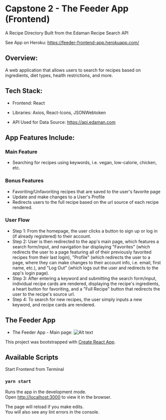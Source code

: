 # Capstone 2 - The Feeder App (Frontend)

A Recipe Directory Built from the Edaman Recipe Search API 

See App on Heroku: https://feeder-frontend-app.herokuapp.com/

## Overview: 
A web application that allows users to search for recipes based on ingredients, diet types, health restrictions, and more. 

## Tech Stack:
- Frontend: 
React

- Libraries:
Axios,
React-Icons,
JSONWebtoken

- API Used for Data Source: 
https://api.edaman.com

## App Features Include:
### Main Feature
- Searching for recipes using keywords, i.e. vegan, low-calorie, chicken, etc.
### Bonus Features
- Favoriting/Unfavoriting recipes that are saved to the user's favorite page
- Update and make changes to a User's Profile
- Redirects users to the full recipe based on the url source of each recipe rendered.
### User Flow
- Step 1: From the homepage, the user clicks a button to  sign up or log in (if already registered) to their account.
- Step 2: User is then redirected to the app's main page, which features a search form/input, and navigation bar displaying "Favorites" (which redirects the user to a page featuring all of their previously favorited recipes from their last login), "Profile" (which redirects the user to a page, where they can make changes to their account info, i.e. email, first name, etc.), and "Log Out" (which logs out the user and redirects to the app's login page).
- Step 3:  After entering a keyword and submitting the search form/input, individual recipe cards are rendered, displaying the recipe's ingredients, a heart button for favoriting, and a "Full Recipe" button that redirects the user to the recipe's source url.
- Step 4: To search for new recipes, the user simply inputs a new keyword, and recipe cards are rendered.

## The Feeder App

- The Feeder App - Main page:
![Alt text](/src/app_shot1.png?raw=true "App Homepage")


This project was bootstrapped with [Create React App](https://github.com/facebook/create-react-app).

## Available Scripts

Start Frontend from Terminal
### `yarn start`

Runs the app in the development mode.\
Open [http://localhost:3000](http://localhost:3000) to view it in the browser.

The page will reload if you make edits.\
You will also see any lint errors in the console.


